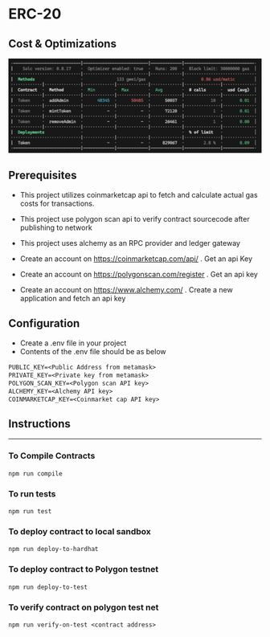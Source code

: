 # ERC-20

## Cost & Optimizations
![alt text](docs/Transaction_Costs.png "Transaction Costs")

## Prerequisites

- This project utilizes coinmarketcap api to fetch and calculate actual gas costs for transactions.
- This project use polygon scan api to verify contract sourcecode after publishing to network
- This project uses alchemy as an RPC provider and ledger gateway

- Create an account on https://coinmarketcap.com/api/ . Get an api Key
- Create an account on https://polygonscan.com/register . Get an api key
- Create an account on https://www.alchemy.com/ . Create a new application and fetch an api key

## Configuration
- Create a .env file in your project
- Contents of the .env file should be as below
```
PUBLIC_KEY=<Public Address from metamask>
PRIVATE_KEY=<Private key from metamask>
POLYGON_SCAN_KEY=<Polygon scan API key>
ALCHEMY_KEY=<Alchemy API key>
COINMARKETCAP_KEY=<Coinmarket cap API key>
```

## Instructions
---
### To Compile Contracts
```
npm run compile
```

### To run tests
```
npm run test
```

### To deploy contract to local sandbox
```
npm run deploy-to-hardhat
```

### To deploy contract to Polygon testnet
```
npm run deploy-to-test
```

### To verify contract on polygon test net
```
npm run verify-on-test <contract address>
```